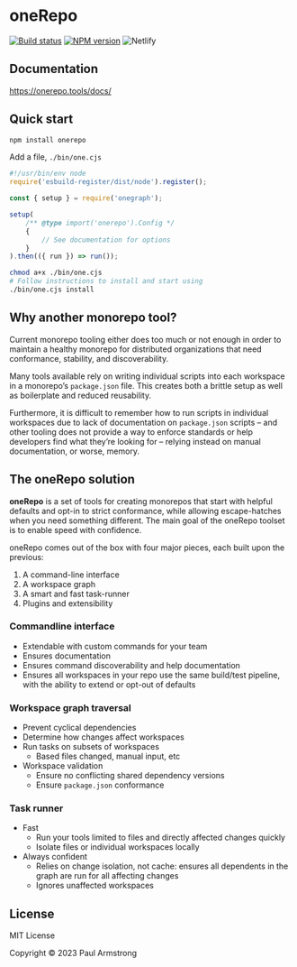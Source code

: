 # oneRepo

[![Build status](https://img.shields.io/github/actions/workflow/status/paularmstrong/onerepo/merge-main.yaml?branch=main)](https://github.com/paularmstrong/onerepo/actions/workflows/merge-main.yaml) [![NPM version](https://img.shields.io/npm/v/onerepo)](https://npmjs.com/package/onerepo) ![Netlify](https://img.shields.io/netlify/f544fa4c-f2ad-4b59-83a0-933daa0b0b31)

## Documentation

https://onerepo.tools/docs/

## Quick start

```sh
npm install onerepo
```

Add a file, `./bin/one.cjs`

```js
#!/usr/bin/env node
require('esbuild-register/dist/node').register();

const { setup } = require('onegraph');

setup(
	/** @type import('onerepo').Config */
	{
		// See documentation for options
	}
).then(({ run }) => run());
```

```sh
chmod a+x ./bin/one.cjs
# Follow instructions to install and start using
./bin/one.cjs install
```

## Why another monorepo tool?

Current monorepo tooling either does too much or not enough in order to maintain a healthy monorepo for distributed organizations that need conformance, stability, and discoverability.

Many tools available rely on writing individual scripts into each workspace in a monorepo’s `package.json` file. This creates both a brittle setup as well as boilerplate and reduced reusability.

Furthermore, it is difficult to remember how to run scripts in individual workspaces due to lack of documentation on `package.json` scripts – and other tooling does not provide a way to enforce standards or help developers find what they’re looking for – relying instead on manual documentation, or worse, memory.

## The oneRepo solution

**oneRepo** is a set of tools for creating monorepos that start with helpful defaults and opt-in to strict conformance, while allowing escape-hatches when you need something different. The main goal of the oneRepo toolset is to enable speed with confidence.

oneRepo comes out of the box with four major pieces, each built upon the previous:

1. A command-line interface
1. A workspace graph
1. A smart and fast task-runner
1. Plugins and extensibility

### Commandline interface

- Extendable with custom commands for your team
- Ensures documentation
- Ensures command discoverability and help documentation
- Ensures all workspaces in your repo use the same build/test pipeline, with the ability to extend or opt-out of defaults

### Workspace graph traversal

- Prevent cyclical dependencies
- Determine how changes affect workspaces
- Run tasks on subsets of workspaces
  - Based files changed, manual input, etc
- Workspace validation
  - Ensure no conflicting shared dependency versions
  - Ensure `package.json` conformance

### Task runner

- Fast
  - Run your tools limited to files and directly affected changes quickly
  - Isolate files or individual workspaces locally
- Always confident
  - Relies on change isolation, not cache: ensures all dependents in the graph are run for all affecting changes
  - Ignores unaffected workspaces

## License

MIT License

Copyright © 2023 Paul Armstrong
